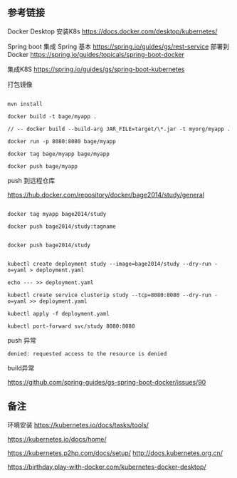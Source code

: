 
## 参考链接 ##

Docker Desktop 安装K8s
https://docs.docker.com/desktop/kubernetes/

Spring boot 集成
Spring 基本 https://spring.io/guides/gs/rest-service
部署到 Docker https://spring.io/guides/topicals/spring-boot-docker

集成K8S https://spring.io/guides/gs/spring-boot-kubernetes



打包镜像

```

mvn install

docker build -t bage/myapp .

// -- docker build --build-arg JAR_FILE=target/\*.jar -t myorg/myapp .

docker run -p 8080:8080 bage/myapp

docker tag bage/myapp bage/myapp

docker push bage/myapp

```



push 到远程仓库

https://hub.docker.com/repository/docker/bage2014/study/general

```

docker tag myapp bage2014/study

docker push bage2014/study:tagname


docker push bage2014/study


kubectl create deployment study --image=bage2014/study --dry-run -o=yaml > deployment.yaml

echo --- >> deployment.yaml

kubectl create service clusterip study --tcp=8080:8080 --dry-run -o=yaml >> deployment.yaml

kubectl apply -f deployment.yaml

kubectl port-forward svc/study 8080:8080
```



push 异常

```
denied: requested access to the resource is denied

```

build异常 

https://github.com/spring-guides/gs-spring-boot-docker/issues/90




## 备注
环境安装 https://kubernetes.io/docs/tasks/tools/

https://kubernetes.io/docs/home/

https://kubernetes.p2hp.com/docs/setup/
http://docs.kubernetes.org.cn/


https://birthday.play-with-docker.com/kubernetes-docker-desktop/


